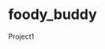 # foody_buddy
Project1
<img scr="https://github.com/yejiahn93/foody_buddy/blob/main/foody_app/static/foody_buddy_login_register.gif">
<img scr="https://github.com/yejiahn93/foody_buddy/blob/main/foody_app/static/Foody_buddy_main.gif">
